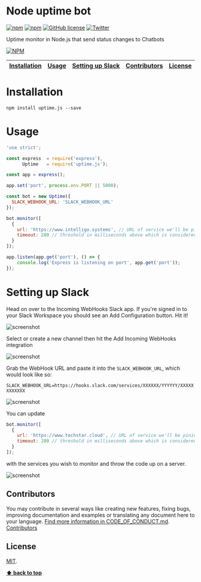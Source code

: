 # Node uptime bot

[![npm](https://img.shields.io/npm/v/uptime.js.svg?style=plastic)](https://www.npmjs.com/package/uptime.js)
[![npm](https://img.shields.io/npm/dt/uptime.js.svg?style=plastic)](https://www.npmjs.com/package/uptime.js)
[![GitHub license](https://img.shields.io/github/license/intelligo-systems/uptime.js.svg)](https://github.com/intelligo-systems/uptime.js/blob/master/LICENSE)
[![Twitter](https://img.shields.io/twitter/url/https/github.com/intelligo-systems/uptime.js.svg?style=social)](https://twitter.com/intent/tweet?text=Wow:&url=https%3A%2F%2Fgithub.com%2Fintelligo-systems%2Fintelligo)

Uptime monitor in Node.js that send status changes to Chatbots

[![NPM](https://nodei.co/npm/uptime.js.png?downloads=true&downloadRank=true&stars=true)](https://nodei.co/npm/uptime.js/)


| [Installation][] | [Usage][] | [Setting up Slack][] | [Contributors][] | [License][] |
|---|---|---|---|---|

# Installation

```
npm install uptime.js --save
```

# Usage

```js
'use strict';

const express  = require('express'),
      Uptime   = require('uptime.js');

const app = express();

app.set('port', process.env.PORT || 5000);

const bot = new Uptime({
  SLACK_WEBHOOK_URL: 'SLACK_WEBHOOK_URL'
});

bot.monitor([
  {
    url: 'https://www.intelligo.systems', // URL of service we'll be pining
    timeout: 200 // threshold in milliseconds above which is considered degraded performance
  }
]);

app.listen(app.get('port'), () => {
    console.log('Express is listening on port', app.get('port'));
});

```

# Setting up Slack

Head on over to the Incoming WebHooks Slack app. If you're signed in to your Slack Workspace you should see an Add Configuration button. Hit it!

![screenshot](https://raw.githubusercontent.com/intelligo-systems/uptime.js/master/public/img/image1.png)

Select or create a new channel then hit the Add Incoming WebHooks integration

![screenshot](https://raw.githubusercontent.com/intelligo-systems/uptime.js/master/public/img/image2.png)

Grab the WebHook URL and paste it into the `SLACK_WEBHOOK_URL`, which would look like so:

`SLACK_WEBHOOK_URL=https://hooks.slack.com/services/XXXXXX/YYYYYY/XXXXXXXXXXXX`

![screenshot](https://raw.githubusercontent.com/intelligo-systems/uptime.js/master/public/img/image3.png)

You can update 

```js
bot.monitor([
  {
    url: 'https://www.techstar.cloud', // URL of service we'll be pining
    timeout: 200 // threshold in milliseconds above which is considered degraded performance
  }
]);
``` 
with the services you wish to monitor and throw the code up on a server.

![screenshot](https://raw.githubusercontent.com/intelligo-systems/uptime.js/master/public/img/image4.png)

## Contributors

You may contribute in several ways like creating new features, fixing bugs, improving documentation and examples
or translating any document here to your language. [Find more information in CODE_OF_CONDUCT.md](.github/CODE_OF_CONDUCT.md).
<a href="https://github.com/intelligo-systems/uptime.js/graphs/contributors">Contributors</a>

## License

[MIT](LICENSE).


**[⬆ back to top](#node-uptime-bot)**

[Installation]:#installation
[Usage]:#usage
[Setting up Slack]:#setting-up-slack
[Contributors]:#contributors
[License]:#license

